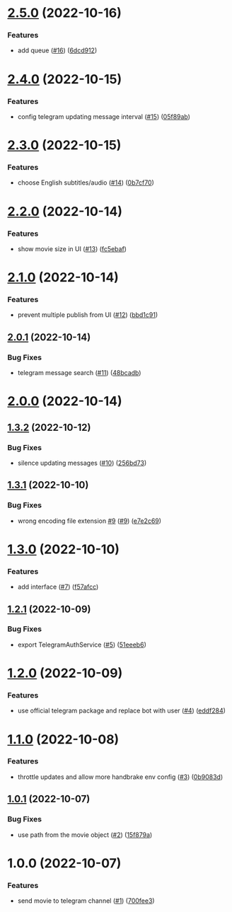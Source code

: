# [2.5.0](https://github.com/hobroker/tgmedia-api/compare/v2.4.0...v2.5.0) (2022-10-16)


### Features

* add queue ([#16](https://github.com/hobroker/tgmedia-api/issues/16)) ([6dcd912](https://github.com/hobroker/tgmedia-api/commit/6dcd912b70c49f1238cdc9a93f5ab782bb34fc6c))

# [2.4.0](https://github.com/hobroker/tgmedia-api/compare/v2.3.0...v2.4.0) (2022-10-15)


### Features

* config telegram updating message interval ([#15](https://github.com/hobroker/tgmedia-api/issues/15)) ([05f89ab](https://github.com/hobroker/tgmedia-api/commit/05f89abceddd5313289ae1102e5b10b5f572d9f2))

# [2.3.0](https://github.com/hobroker/tgmedia-api/compare/v2.2.0...v2.3.0) (2022-10-15)


### Features

* choose English subtitles/audio ([#14](https://github.com/hobroker/tgmedia-api/issues/14)) ([0b7cf70](https://github.com/hobroker/tgmedia-api/commit/0b7cf70673ff1112166ce10892cee646e71845ae))

# [2.2.0](https://github.com/hobroker/tgmedia-api/compare/v2.1.0...v2.2.0) (2022-10-14)


### Features

* show movie size in UI ([#13](https://github.com/hobroker/tgmedia-api/issues/13)) ([fc5ebaf](https://github.com/hobroker/tgmedia-api/commit/fc5ebaf1a9aadda8731798d2c9cca968f6cebf4b))

# [2.1.0](https://github.com/hobroker/tgmedia-api/compare/v2.0.1...v2.1.0) (2022-10-14)


### Features

* prevent multiple publish from UI ([#12](https://github.com/hobroker/tgmedia-api/issues/12)) ([bbd1c91](https://github.com/hobroker/tgmedia-api/commit/bbd1c91b8b1698019d58b36ef6ba5ed1f9af9bf5))

## [2.0.1](https://github.com/hobroker/tgmedia-api/compare/v2.0.0...v2.0.1) (2022-10-14)


### Bug Fixes

* telegram message search ([#11](https://github.com/hobroker/tgmedia-api/issues/11)) ([48bcadb](https://github.com/hobroker/tgmedia-api/commit/48bcadbbff62ca50cdca2020dc16c255c4986f66))

# [2.0.0](https://github.com/hobroker/tgmedia-api/compare/v1.3.2...v2.0.0) (2022-10-14)

## [1.3.2](https://github.com/hobroker/tgmedia-api/compare/v1.3.1...v1.3.2) (2022-10-12)


### Bug Fixes

* silence updating messages ([#10](https://github.com/hobroker/tgmedia-api/issues/10)) ([256bd73](https://github.com/hobroker/tgmedia-api/commit/256bd7332f5f2d3607a0573f856d7da2ae8fff75))

## [1.3.1](https://github.com/hobroker/tgmedia-api/compare/v1.3.0...v1.3.1) (2022-10-10)


### Bug Fixes

* wrong encoding file extension [#9](https://github.com/hobroker/tgmedia-api/issues/9)  ([#9](https://github.com/hobroker/tgmedia-api/issues/9)) ([e7e2c69](https://github.com/hobroker/tgmedia-api/commit/e7e2c694ee0a813e1013fee331691e6304d620c0))

# [1.3.0](https://github.com/hobroker/tgmedia-api/compare/v1.2.1...v1.3.0) (2022-10-10)


### Features

* add interface ([#7](https://github.com/hobroker/tgmedia-api/issues/7)) ([f57afcc](https://github.com/hobroker/tgmedia-api/commit/f57afcc39bc31ca84557d1560fdaecdee9a048c4))

## [1.2.1](https://github.com/hobroker/tgmedia-api/compare/v1.2.0...v1.2.1) (2022-10-09)


### Bug Fixes

* export TelegramAuthService ([#5](https://github.com/hobroker/tgmedia-api/issues/5)) ([51eeeb6](https://github.com/hobroker/tgmedia-api/commit/51eeeb6d0bea7e35f65bc69cbdc62b66a23d3589))

# [1.2.0](https://github.com/hobroker/tgmedia-api/compare/v1.1.0...v1.2.0) (2022-10-09)


### Features

* use official telegram package and replace bot with user ([#4](https://github.com/hobroker/tgmedia-api/issues/4)) ([eddf284](https://github.com/hobroker/tgmedia-api/commit/eddf284d1ef0e7b555725332d034104e6a00302f))

# [1.1.0](https://github.com/hobroker/tgmedia-api/compare/v1.0.1...v1.1.0) (2022-10-08)


### Features

* throttle updates and allow more handbrake env config ([#3](https://github.com/hobroker/tgmedia-api/issues/3)) ([0b9083d](https://github.com/hobroker/tgmedia-api/commit/0b9083d095f42f9de2b9bb1bdfa492477521a379))

## [1.0.1](https://github.com/hobroker/tgmedia-api/compare/v1.0.0...v1.0.1) (2022-10-07)


### Bug Fixes

* use path from the movie object ([#2](https://github.com/hobroker/tgmedia-api/issues/2)) ([15f879a](https://github.com/hobroker/tgmedia-api/commit/15f879a6fdc75893efcea3e50d3d0adc8af11f1b))

# 1.0.0 (2022-10-07)


### Features

* send movie to telegram channel ([#1](https://github.com/hobroker/tgmedia-api/issues/1)) ([700fee3](https://github.com/hobroker/tgmedia-api/commit/700fee3390fe5149545b5ebcdc95c3e1f004dc3a))
